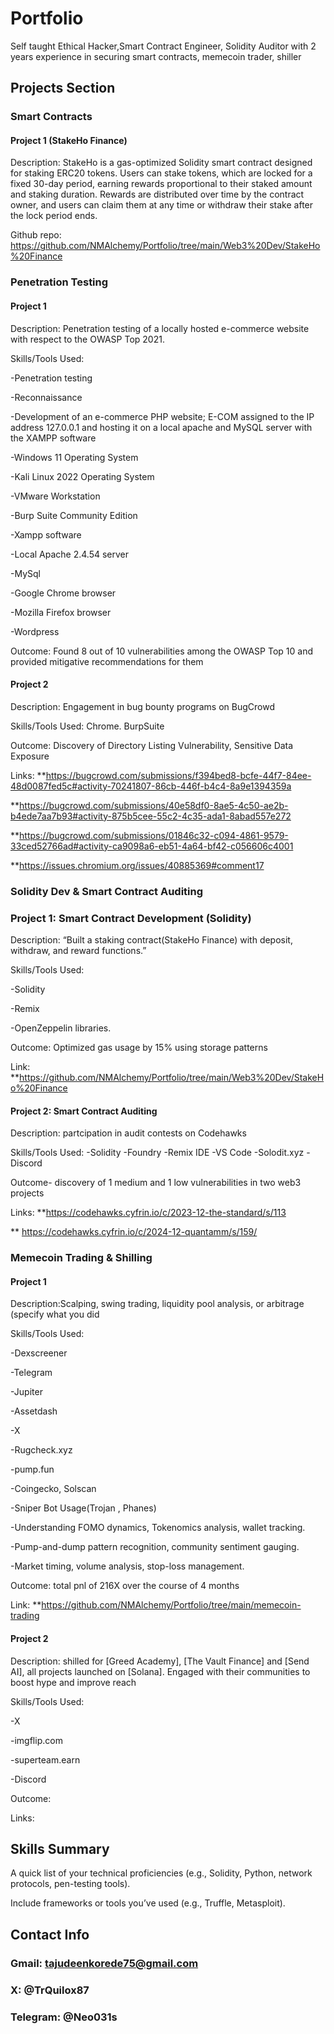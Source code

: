 # Portfolio
Self taught Ethical Hacker,Smart Contract Engineer, Solidity Auditor with 2 years experience in securing smart contracts, memecoin trader, shiller

## Projects Section

### Smart Contracts
#### Project 1 (StakeHo Finance)

Description: StakeHo is a gas-optimized Solidity smart contract designed for staking ERC20 tokens. Users can stake tokens, which are locked for a fixed 30-day period, earning rewards proportional to their staked amount and staking duration. Rewards are distributed over time by the contract owner, and users can claim them at any time or withdraw their stake after the lock period ends.

Github repo: https://github.com/NMAlchemy/Portfolio/tree/main/Web3%20Dev/StakeHo%20Finance

### Penetration Testing
#### Project 1

Description: Penetration testing of a locally hosted e-commerce website with respect to the OWASP Top 2021.

Skills/Tools Used:

-Penetration testing

-Reconnaissance

-Development of an e-commerce PHP website; E-COM assigned to the IP address 127.0.0.1 and hosting it on a local apache and MySQL server with the XAMPP software

-Windows 11 Operating System

-Kali Linux 2022 Operating System

-VMware Workstation

-Burp Suite Community Edition

-Xampp software

-Local Apache 2.4.54 server

-MySql

-Google Chrome browser

-Mozilla Firefox browser

-Wordpress



Outcome: Found 8 out of 10 vulnerabilities among the OWASP Top 10 and provided mitigative recommendations for them

#### Project 2
Description: Engagement in bug bounty programs on BugCrowd

Skills/Tools Used: Chrome. BurpSuite

Outcome: Discovery of Directory Listing Vulnerability, Sensitive Data Exposure 

Links: **https://bugcrowd.com/submissions/f394bed8-bcfe-44f7-84ee-48d0087fed5c#activity-70241807-86cb-446f-b4c4-8a9e1394359a

**https://bugcrowd.com/submissions/40e58df0-8ae5-4c50-ae2b-b4ede7aa7b93#activity-875b5cee-55c2-4c35-ada1-8abad557e272

**https://bugcrowd.com/submissions/01846c32-c094-4861-9579-33ced52766ad#activity-ca9098a6-eb51-4a64-bf42-c056606c4001

**https://issues.chromium.org/issues/40885369#comment17


### Solidity Dev & Smart Contract Auditing

### Project 1: Smart Contract Development (Solidity)

Description: “Built a staking contract(StakeHo Finance) with deposit, withdraw, and reward functions.”

Skills/Tools Used: 

-Solidity

-Remix

-OpenZeppelin libraries.

Outcome: Optimized gas usage by 15% using storage patterns

Link: **https://github.com/NMAlchemy/Portfolio/tree/main/Web3%20Dev/StakeHo%20Finance


#### Project 2: Smart Contract Auditing 
Description: partcipation in audit contests on Codehawks 

Skills/Tools Used:
-Solidity
-Foundry
-Remix IDE
-VS Code
-Solodit.xyz
-Discord

Outcome- discovery of 1 medium and 1 low vulnerabilities in two web3 projects

Links: **https://codehawks.cyfrin.io/c/2023-12-the-standard/s/113

** https://codehawks.cyfrin.io/c/2024-12-quantamm/s/159/


### Memecoin Trading & Shilling 

#### Project 1
Description:Scalping, swing trading, liquidity pool analysis, or arbitrage (specify what you did

Skills/Tools Used:

-Dexscreener 

-Telegram

-Jupiter

-Assetdash

-X

-Rugcheck.xyz

-pump.fun

-Coingecko, Solscan

-Sniper Bot Usage(Trojan , Phanes)

-Understanding FOMO dynamics, Tokenomics analysis, wallet tracking.

-Pump-and-dump pattern recognition, community sentiment gauging.

-Market timing, volume analysis, stop-loss management.



Outcome: total pnl of 216X over the course of 4 months

Link: **https://github.com/NMAlchemy/Portfolio/tree/main/memecoin-trading

#### Project 2

Description:  shilled  for [Greed Academy], [The Vault Finance] and [Send AI], all projects launched on [Solana]. Engaged with their communities to boost hype and improve reach

Skills/Tools Used: 

-X

-imgflip.com

-superteam.earn

-Discord

Outcome:

Links:


## Skills Summary

A quick list of your technical proficiencies (e.g., Solidity, Python, network protocols, pen-testing tools).



Include frameworks or tools you’ve used (e.g., Truffle, Metasploit).


## Contact Info

### Gmail: tajudeenkorede75@gmail.com
### X: @TrQuilox87
### Telegram: @Neo031s


